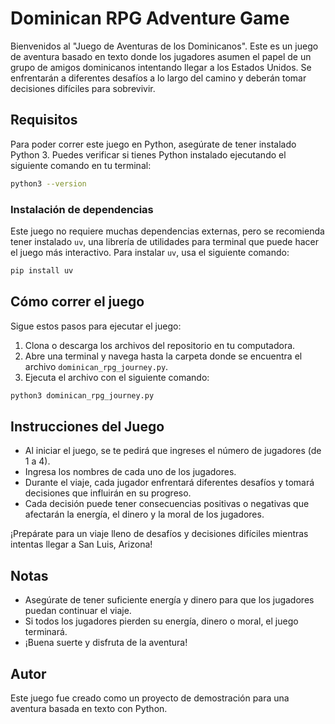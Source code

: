 # Dominican RPG Adventure Game

Bienvenidos al "Juego de Aventuras de los Dominicanos". Este es un juego de aventura basado en texto donde los jugadores asumen el papel de un grupo de amigos dominicanos intentando llegar a los Estados Unidos. Se enfrentarán a diferentes desafíos a lo largo del camino y deberán tomar decisiones difíciles para sobrevivir.

## Requisitos

Para poder correr este juego en Python, asegúrate de tener instalado Python 3. Puedes verificar si tienes Python instalado ejecutando el siguiente comando en tu terminal:

```sh
python3 --version
```

### Instalación de dependencias

Este juego no requiere muchas dependencias externas, pero se recomienda tener instalado `uv`, una librería de utilidades para terminal que puede hacer el juego más interactivo. Para instalar `uv`, usa el siguiente comando:

```sh
pip install uv
```

## Cómo correr el juego

Sigue estos pasos para ejecutar el juego:

1. Clona o descarga los archivos del repositorio en tu computadora.
2. Abre una terminal y navega hasta la carpeta donde se encuentra el archivo `dominican_rpg_journey.py`.
3. Ejecuta el archivo con el siguiente comando:

```sh
python3 dominican_rpg_journey.py
```

## Instrucciones del Juego

- Al iniciar el juego, se te pedirá que ingreses el número de jugadores (de 1 a 4).
- Ingresa los nombres de cada uno de los jugadores.
- Durante el viaje, cada jugador enfrentará diferentes desafíos y tomará decisiones que influirán en su progreso.
- Cada decisión puede tener consecuencias positivas o negativas que afectarán la energía, el dinero y la moral de los jugadores.

¡Prepárate para un viaje lleno de desafíos y decisiones difíciles mientras intentas llegar a San Luis, Arizona!

## Notas

- Asegúrate de tener suficiente energía y dinero para que los jugadores puedan continuar el viaje.
- Si todos los jugadores pierden su energía, dinero o moral, el juego terminará.
- ¡Buena suerte y disfruta de la aventura!

## Autor

Este juego fue creado como un proyecto de demostración para una aventura basada en texto con Python.
